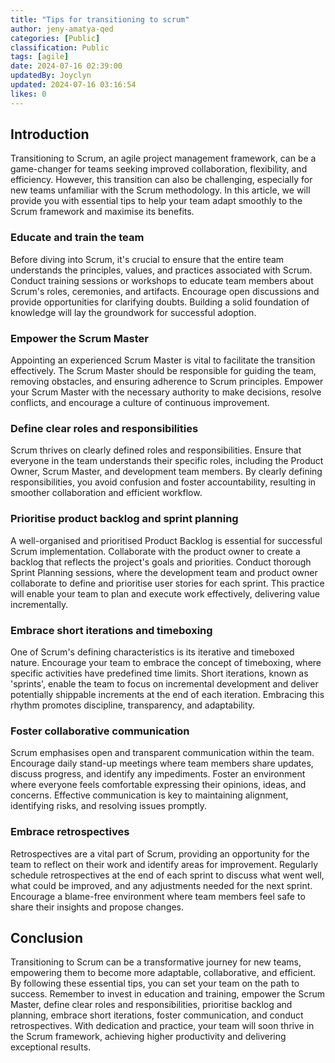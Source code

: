 ```yaml
---
title: "Tips for transitioning to scrum"
author: jeny-amatya-qed
categories: [Public]
classification: Public
tags: [agile]
date: 2024-07-16 02:39:00 
updatedBy: Joyclyn
updated: 2024-07-16 03:16:54 
likes: 0
---
```


## Introduction
Transitioning to Scrum, an agile project management framework, can be a game-changer for teams seeking improved collaboration, flexibility, and efficiency. However, this transition can also be challenging, especially for new teams unfamiliar with the Scrum methodology. In this article, we will provide you with essential tips to help your team adapt smoothly to the Scrum framework and maximise its benefits.

### Educate and train the team
Before diving into Scrum, it's crucial to ensure that the entire team understands the principles, values, and practices associated with Scrum. Conduct training sessions or workshops to educate team members about Scrum's roles, ceremonies, and artifacts. Encourage open discussions and provide opportunities for clarifying doubts. Building a solid foundation of knowledge will lay the groundwork for successful adoption.

### Empower the Scrum Master
Appointing an experienced Scrum Master is vital to facilitate the transition effectively. The Scrum Master should be responsible for guiding the team, removing obstacles, and ensuring adherence to Scrum principles. Empower your Scrum Master with the necessary authority to make decisions, resolve conflicts, and encourage a culture of continuous improvement.

### Define clear roles and responsibilities
Scrum thrives on clearly defined roles and responsibilities. Ensure that everyone in the team understands their specific roles, including the Product Owner, Scrum Master, and development team members. By clearly defining responsibilities, you avoid confusion and foster accountability, resulting in smoother collaboration and efficient workflow.

### Prioritise product backlog and sprint planning
A well-organised and prioritised Product Backlog is essential for successful Scrum implementation. Collaborate with the product owner to create a backlog that reflects the project's goals and priorities. Conduct thorough Sprint Planning sessions, where the development team and product owner collaborate to define and prioritise user stories for each sprint. This practice will enable your team to plan and execute work effectively, delivering value incrementally.

### Embrace short iterations and timeboxing
One of Scrum's defining characteristics is its iterative and timeboxed nature. Encourage your team to embrace the concept of timeboxing, where specific activities have predefined time limits. Short iterations, known as 'sprints', enable the team to focus on incremental development and deliver potentially shippable increments at the end of each iteration. Embracing this rhythm promotes discipline, transparency, and adaptability.

### Foster collaborative communication
Scrum emphasises open and transparent communication within the team. Encourage daily stand-up meetings where team members share updates, discuss progress, and identify any impediments. Foster an environment where everyone feels comfortable expressing their opinions, ideas, and concerns. Effective communication is key to maintaining alignment, identifying risks, and resolving issues promptly.

### Embrace retrospectives
Retrospectives are a vital part of Scrum, providing an opportunity for the team to reflect on their work and identify areas for improvement. Regularly schedule retrospectives at the end of each sprint to discuss what went well, what could be improved, and any adjustments needed for the next sprint. Encourage a blame-free environment where team members feel safe to share their insights and propose changes.

## Conclusion
Transitioning to Scrum can be a transformative journey for new teams, empowering them to become more adaptable, collaborative, and efficient. By following these essential tips, you can set your team on the path to success. Remember to invest in education and training, empower the Scrum Master, define clear roles and responsibilities, prioritise backlog and planning, embrace short iterations, foster communication, and conduct retrospectives. With dedication and practice, your team will soon thrive in the Scrum framework, achieving higher productivity and delivering exceptional results.
